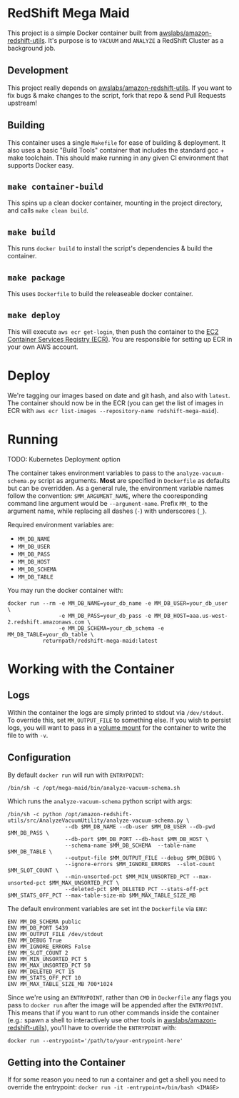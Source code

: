RedShift Mega Maid
==================

This project is a simple Docker container built from [awslabs/amazon-redshift-utils][1].  It's purpose is to `VACUUM` and `ANALYZE` a RedShift Cluster as a background job.

## Development

This project really depends on [awslabs/amazon-redshift-utils][1].  If you want to fix bugs & make changes to the script, fork that repo & send Pull Requests upstream!

## Building

This container uses a single `Makefile` for ease of building & deployment.  It also uses a basic "Build Tools" container that includes the standard gcc + make toolchain.  This should make running in any given CI environment that supports Docker easy.

## `make container-build`

This spins up a clean docker container, mounting in the project directory, and calls `make clean build`.

## `make build`

This runs `docker build` to install the script's dependencies & build the container.

## `make package`

This uses `Dockerfile` to build the releaseable docker container.

## `make deploy`

This will execute `aws ecr get-login`, then push the container to the [EC2 Container Services Registry (ECR)](https://console.aws.amazon.com/ecs/home?region=us-east-1#/repositories).  You are responsible for setting up ECR in your own AWS account.

# Deploy

We're tagging our images based on date and git hash, and also with `latest`.  The container should now be in the ECR (you can get the list of images in ECR with `aws ecr list-images --repository-name redshift-mega-maid`).

# Running

TODO: Kubernetes Deployment option

The container takes environment variables to pass to the `analyze-vacuum-schema.py` script as arguments.  **Most** are specified in `Dockerfile` as defaults but can be overridden.  As a general rule, the environment variable names follow the convention: `$MM_ARGUMENT_NAME`, where the cooresponding command line argument would be `--argument-name`.  Prefix `MM_` to the argument name, while replacing all dashes (`-`) with underscores (`_`).

Required environment variables are:

 - `MM_DB_NAME`
 - `MM_DB_USER`
 - `MM_DB_PASS`
 - `MM_DB_HOST`
 - `MM_DB_SCHEMA`
 - `MM_DB_TABLE`

You may run the docker container with:

    docker run --rm -e MM_DB_NAME=your_db_name -e MM_DB_USER=your_db_user \
                    -e MM_DB_PASS=your_db_pass -e MM_DB_HOST=aaa.us-west-2.redshift.amazonaws.com \
                    -e MM_DB_SCHEMA=your_db_schema -e MM_DB_TABLE=your_db_table \
               returnpath/redshift-mega-maid:latest

# Working with the Container

## Logs

Within the container the logs are simply printed to stdout via `/dev/stdout`.  To override this, set `MM_OUTPUT_FILE` to something else.  If you wish to persist logs, you will want to pass in a [volume mount][2] for the container to write the file to with `-v`.

## Configuration

By default `docker run` will run with `ENTRYPOINT`:

    /bin/sh -c /opt/mega-maid/bin/analyze-vacuum-schema.sh

Which runs the `analyze-vacuum-schema` python script with args:

    /bin/sh -c python /opt/amazon-redshift-utils/src/AnalyzeVacuumUtility/analyze-vacuum-schema.py \
                      --db $MM_DB_NAME --db-user $MM_DB_USER --db-pwd $MM_DB_PASS \
                      --db-port $MM_DB_PORT --db-host $MM_DB_HOST \
                      --schema-name $MM_DB_SCHEMA  --table-name $MM_DB_TABLE \
                      --output-file $MM_OUTPUT_FILE --debug $MM_DEBUG \
                      --ignore-errors $MM_IGNORE_ERRORS  --slot-count $MM_SLOT_COUNT \
                      --min-unsorted-pct $MM_MIN_UNSORTED_PCT --max-unsorted-pct $MM_MAX_UNSORTED_PCT \
                      --deleted-pct $MM_DELETED_PCT --stats-off-pct $MM_STATS_OFF_PCT --max-table-size-mb $MM_MAX_TABLE_SIZE_MB

The default environment variables are set int the `Dockerfile` via `ENV`:

    ENV MM_DB_SCHEMA public
    ENV MM_DB_PORT 5439
    ENV MM_OUTPUT_FILE /dev/stdout
    ENV MM_DEBUG True
    ENV MM_IGNORE_ERRORS False
    ENV MM_SLOT_COUNT 2
    ENV MM_MIN_UNSORTED_PCT 5
    ENV MM_MAX_UNSORTED_PCT 50
    ENV MM_DELETED_PCT 15
    ENV MM_STATS_OFF_PCT 10
    ENV MM_MAX_TABLE_SIZE_MB 700*1024


Since we're using an `ENTRYPOINT`, rather than `CMD` in `Dockerfile` any flags you pass to `docker run` after the image will be appended after the `ENTRYPOINT`. This means that if you want to run other commands inside the container (e.g.: spawn a shell to interactively use other tools in [awslabs/amazon-redshift-utils][1]), you'll have to override the `ENTRYPOINT` with:

    docker run --entrypoint='/path/to/your-entrypoint-here'

## Getting into the Container

If for some reason you need to run a container and get a shell you need to override the entrypoint: `docker run -it -entrypoint=/bin/bash <IMAGE>`


[1]: https://github.com/awslabs/amazon-redshift-utils.git
[2]: https://docs.docker.com/engine/userguide/containers/dockervolumes/
